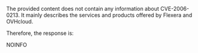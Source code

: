The provided content does not contain any information about CVE-2006-0213. It mainly describes the services and products offered by Flexera and OVHcloud.

Therefore, the response is:

NOINFO